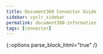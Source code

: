 ```yaml
---
title: Document360 Connector Guide
sidebar: cyclr_sidebar
permalink: document360-information
tags: [connector]
---
```

{::options parse_block_html="true" /}

